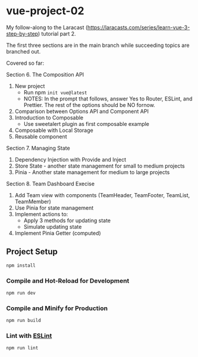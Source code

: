 # vue-project-02

My follow-along to the Laracast (https://laracasts.com/series/learn-vue-3-step-by-step) tutorial part 2.

The first three sections are in the main branch while succeeding topics are branched out.

Covered so far:

Section 6. The Composition API
1. New project
   * Run npm `init vue@latest`
   * NOTES: In the prompt that follows, answer Yes to Router, ESLint, and Prettier. The rest of the options should be NO fornow.
2. Comparison between Options API and Component API
3. Introduction to Composable
   * Use sweetalert plugin as first composable example
4. Composable with Local Storage
5. Reusable component

Section 7. Managing State
1. Dependency Injection with Provide and Inject
2. Store State - another state management for small to medium projects
3. Pinia - Another state management for medium to large projects

Section 8. Team Dashboard Execise
1. Add Team view with components (TeamHeader, TeamFooter, TeamList, TeamMember)
2. Use Pinia for state management
3. Implement actions to:
   * Apply 3 methods for updating state
   * Simulate updating state 
4. Implement Pinia Getter (computed) 

## Project Setup

```sh
npm install
```

### Compile and Hot-Reload for Development

```sh
npm run dev
```

### Compile and Minify for Production

```sh
npm run build
```

### Lint with [ESLint](https://eslint.org/)

```sh
npm run lint
```

